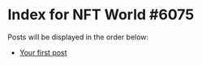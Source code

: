 # Index for NFT World #6075
Posts will be displayed in the order below:

- [Your first post](./001-first.md)

